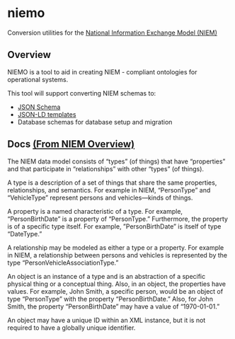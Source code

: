 # niemo
Conversion utilities for the [National Information Exchange Model (NIEM)](https://www.niem.gov/)

## Overview

NIEMO is a tool to aid in creating NIEM - compliant ontologies for operational systems.  

This tool will support converting NIEM schemas to:
- [JSON Schema](http://json-schema.org)
- [JSON-LD templates](json-ld.org)
- Database schemas for database setup and migration

## Docs [(From NIEM Overview)](http://niem.github.io/iepd-starter-kit/)

The NIEM data model consists of “types” (of things) that have “properties” and that
participate in “relationships” with other “types” (of things).

A type is a description of a set of things that share the same properties, relationships, and
semantics. For example in NIEM, “PersonType” and “VehicleType” represent persons and
vehicles—kinds of things.

A property is a named characteristic of a type. For example, “PersonBirthDate” is a 
property of “PersonType.” Furthermore, the property is of a specific type itself. For example,
”PersonBirthDate” is itself of type “DateType.”

A relationship may be modeled as either a type or a property. For example in NIEM, a
relationship between persons and vehicles is represented by the type
“PersonVehicleAssociationType.”

An object is an instance of a type and is an abstraction of a specific physical thing or a
conceptual thing. Also, in an object, the properties have values. For example, John Smith, a
specific person, would be an object of type “PersonType” with the property “PersonBirthDate.”
Also, for John Smith, the property “PersonBirthDate” may have a value of “1970-01-01.”

An object may have a unique ID within an XML instance, but it is not required to have a
globally unique identifier.